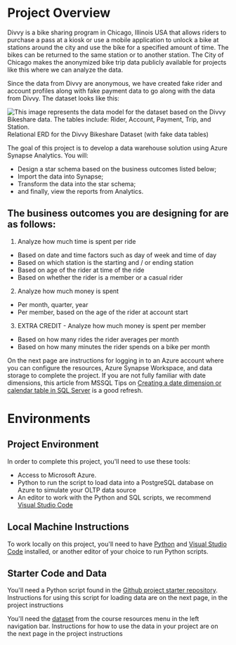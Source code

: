 # Project Overview
Divvy is a bike sharing program in Chicago, Illinois USA that allows riders to purchase a pass at a kiosk or use a mobile application to unlock a bike at stations around the city and use the bike for a specified amount of time. The bikes can be returned to the same station or to another station. The City of Chicago makes the anonymized bike trip data publicly available for projects like this where we can analyze the data.

Since the data from Divvy are anonymous, we have created fake rider and account profiles along with fake payment data to go along with the data from Divvy. The dataset looks like this:

![This image represents the data model for the dataset based on the Divvy Bikeshare data. The tables include: Rider, Account, Payment, Trip, and Station.](https://video.udacity-data.com/topher/2022/February/6205b1d2_divvy-erd/divvy-erd.png)
Relational ERD for the Divvy Bikeshare Dataset (with fake data tables)

The goal of this project is to develop a data warehouse solution using Azure Synapse Analytics. You will:

- Design a star schema based on the business outcomes listed below;
- Import the data into Synapse;
- Transform the data into the star schema;
- and finally, view the reports from Analytics.

## The business outcomes you are designing for are as follows:
1. Analyze how much time is spent per ride
- Based on date and time factors such as day of week and time of day
- Based on which station is the starting and / or ending station
- Based on age of the rider at time of the ride
- Based on whether the rider is a member or a casual rider
2. Analyze how much money is spent
- Per month, quarter, year
- Per member, based on the age of the rider at account start
3. EXTRA CREDIT - Analyze how much money is spent per member
- Based on how many rides the rider averages per month
- Based on how many minutes the rider spends on a bike per month

On the next page are instructions for logging in to an Azure account where you can configure the resources, Azure Synapse Workspace, and data storage to complete the project.
If you are not fully familiar with date dimensions, this article from MSSQL Tips on [Creating a date dimension or calendar table in SQL Server](https://www.mssqltips.com/sqlservertip/4054/creating-a-date-dimension-or-calendar-table-in-sql-server/) is a good refresh.

# Environments

## Project Environment
In order to complete this project, you'll need to use these tools:

- Access to Microsoft Azure.
- Python to run the script to load data into a PostgreSQL database on Azure to simulate your OLTP data source
- An editor to work with the Python and SQL scripts, we recommend [Visual Studio Code](https://code.visualstudio.com/)


## Local Machine Instructions
To work locally on this project, you'll need to have [Python](https://www.python.org/downloads/) and [Visual Studio Code](https://code.visualstudio.com/) installed, or another editor of your choice to run Python scripts.

## Starter Code and Data
You'll need a Python script found in the [Github project starter repository](https://github.com/udacity/Azure-Data-Warehouse-Project/tree/main/starter). Instructions for using this script for loading data are on the next page, in the project instructions

You'll need the [dataset](https://video.udacity-data.com/topher/2022/March/622a5fc6_azure-data-warehouse-projectdatafiles/azure-data-warehouse-projectdatafiles.zip) from the course resources menu in the left navigation bar. Instructions for how to use the data in your project are on the next page in the project instructions

